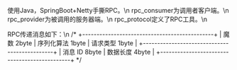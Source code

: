 使用Java，SpringBoot+Netty手撕RPC。\n
rpc_consumer为调用者客户端。\n
rpc_provider为被调用的服务器端。\n
rpc_protocol定义了RPC工具。\n

RPC传递消息如下：\n
/*
+----------------------------------------------+
| 魔数 2byte | 序列化算法 1byte | 请求类型 1byte  |
+----------------------------------------------+
| 消息 ID 8byte     |      数据长度 4byte       |
+----------------------------------------------+
*/
